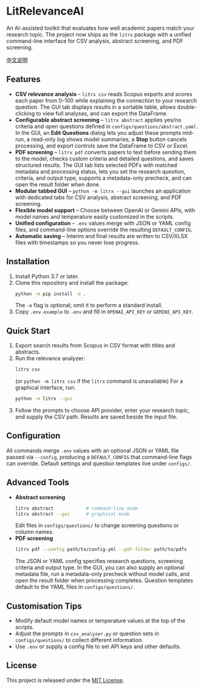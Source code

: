 # LitRelevanceAI

An AI-assisted toolkit that evaluates how well academic papers match your research topic. The project now ships as the `litrx` package with a unified command-line interface for CSV analysis, abstract screening, and PDF screening.

[中文说明](Chinese_README.md)

## Features

- **CSV relevance analysis** – `litrx csv` reads Scopus exports and scores each paper from 0–100 while explaining the connection to your research question. The GUI tab displays results in a sortable table, allows double-clicking to view full analyses, and can export the DataFrame.
- **Configurable abstract screening** – `litrx abstract` applies yes/no criteria and open questions defined in `configs/questions/abstract.yaml`. In the GUI, an **Edit Questions** dialog lets you adjust these prompts mid-run, a read-only log shows model summaries, a **Stop** button cancels processing, and export controls save the DataFrame to CSV or Excel.
- **PDF screening** – `litrx pdf` converts papers to text before sending them to the model, checks custom criteria and detailed questions, and saves structured results. The GUI tab lists selected PDFs with matched metadata and processing status, lets you set the research question, criteria, and output type, supports a metadata-only precheck, and can open the result folder when done.
- **Modular tabbed GUI** – `python -m litrx --gui` launches an application with dedicated tabs for CSV analysis, abstract screening, and PDF screening.
- **Flexible model support** – Choose between OpenAI or Gemini APIs, with model names and temperature easily customized in the scripts.
- **Unified configuration** – `.env` values merge with JSON or YAML config files, and command-line options override the resulting `DEFAULT_CONFIG`.
- **Automatic saving** – Interim and final results are written to CSV/XLSX files with timestamps so you never lose progress.

## Installation

1. Install Python 3.7 or later.
2. Clone this repository and install the package:
   ```bash
   python -m pip install -e .
   ```
   The `-e` flag is optional; omit it to perform a standard install.
3. Copy `.env.example` to `.env` and fill in `OPENAI_API_KEY` or `GEMINI_API_KEY`.

## Quick Start

1. Export search results from Scopus in CSV format with titles and abstracts.
2. Run the relevance analyzer:
   ```bash
   litrx csv
   ```
   (or `python -m litrx csv` if the `litrx` command is unavailable)
   For a graphical interface, run:
   ```bash
   python -m litrx --gui
   ```
3. Follow the prompts to choose API provider, enter your research topic, and supply the CSV path. Results are saved beside the input file.

## Configuration

All commands merge `.env` values with an optional JSON or YAML file passed via `--config`, producing a `DEFAULT_CONFIG` that command-line flags can override. Default settings and question templates live under `configs/`.

## Advanced Tools

- **Abstract screening**
  ```bash
  litrx abstract            # command-line mode
  litrx abstract --gui      # graphical mode
  ```
  Edit files in `configs/questions/` to change screening questions or column names.
- **PDF screening**
  ```bash
  litrx pdf --config path/to/config.yml --pdf-folder path/to/pdfs
  ```
  The JSON or YAML config specifies research questions, screening criteria and output type. In the GUI, you can also supply an optional metadata file, run a metadata-only precheck without model calls, and open the result folder when processing completes. Question templates default to the YAML files in `configs/questions/`.

## Customisation Tips

- Modify default model names or temperature values at the top of the scripts.
- Adjust the prompts in `csv_analyzer.py` or question sets in `configs/questions/` to collect different information.
- Use `.env` or supply a config file to set API keys and other defaults.

## License

This project is released under the [MIT License](LICENSE).
